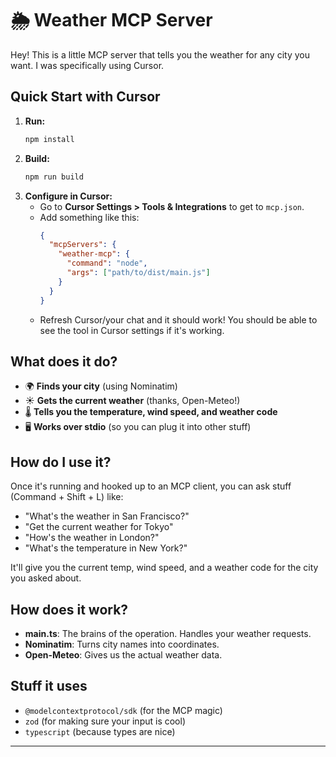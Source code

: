 # 🌦️ Weather MCP Server

Hey! This is a little MCP server that tells you the weather for any city you want. I was specifically using Cursor.

## Quick Start with Cursor

1. **Run:**
   ```bash
   npm install
   ```
2. **Build:**
   ```bash
   npm run build
   ```
3. **Configure in Cursor:**
   - Go to **Cursor Settings > Tools & Integrations** to get to `mcp.json`.
   - Add something like this:
     ```json
     {
       "mcpServers": {
         "weather-mcp": {
           "command": "node",
           "args": ["path/to/dist/main.js"]
         }
       }
     }
     ```
   - Refresh Cursor/your chat and it should work! You should be able to see the tool in Cursor settings if it's working.

## What does it do?

- 🌍 **Finds your city** (using Nominatim)
- ☀️ **Gets the current weather** (thanks, Open-Meteo!)
- 🌡️ **Tells you the temperature, wind speed, and weather code**
- 🖥️ **Works over stdio** (so you can plug it into other stuff)

## How do I use it?

Once it's running and hooked up to an MCP client, you can ask stuff (Command + Shift + L) like:

- "What's the weather in San Francisco?"
- "Get the current weather for Tokyo"
- "How's the weather in London?"
- "What's the temperature in New York?"

It'll give you the current temp, wind speed, and a weather code for the city you asked about.

## How does it work?

- **main.ts**: The brains of the operation. Handles your weather requests.
- **Nominatim**: Turns city names into coordinates.
- **Open-Meteo**: Gives us the actual weather data.

## Stuff it uses

- `@modelcontextprotocol/sdk` (for the MCP magic)
- `zod` (for making sure your input is cool)
- `typescript` (because types are nice)

---

